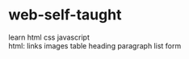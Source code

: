 # web-self-taught
learn html css javascript
<br>
html: links images table heading paragraph list form
